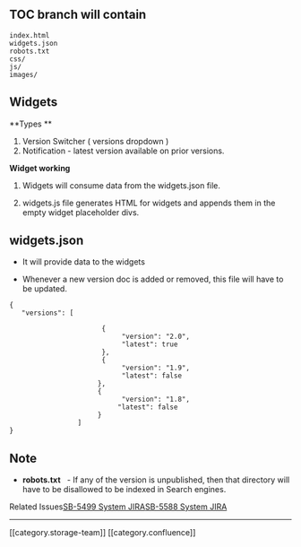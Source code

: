 
## TOC branch will contain

```
index.html
widgets.json
robots.txt
css/
js/
images/
```

## Widgets
 **Types ** 
1. Version Switcher ( versions dropdown )
1. Notification - latest version available on prior versions.



 **Widget working** 
1. Widgets will consume data from the widgets.json file.


1. widgets.js file generates HTML for widgets and appends them in the empty widget placeholder divs.


## widgets.json

* It will provide data to the widgets


* Whenever a new version doc is added or removed, this file will have to be updated. 






```
{
   "versions": [

                       {
                            "version": "2.0",
                            "latest": true
                       },
                       {
                            "version": "1.9",
                            "latest": false
                      },
                      {
                            "version": "1.8",
                           "latest": false
                      }
                 ]
}
```

## Note

*  **robots.txt**   - If any of the version is unpublished, then that directory will have to be disallowed to be indexed in Search engines.



Related Issues[SB-5499 System JIRA](https:///browse/SB-5499)[SB-5588 System JIRA](https:///browse/SB-5588)



*****

[[category.storage-team]] 
[[category.confluence]] 
